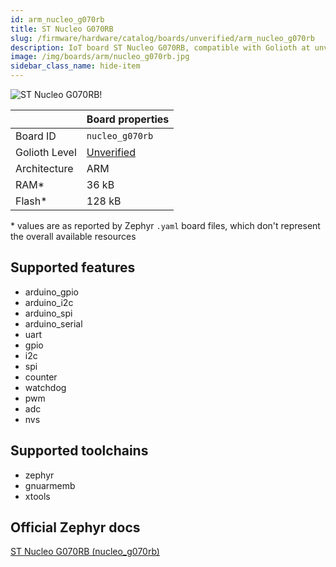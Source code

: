 ```yaml
---
id: arm_nucleo_g070rb
title: ST Nucleo G070RB
slug: /firmware/hardware/catalog/boards/unverified/arm_nucleo_g070rb
description: IoT board ST Nucleo G070RB, compatible with Golioth at unverified level.
image: /img/boards/arm/nucleo_g070rb.jpg
sidebar_class_name: hide-item
---
```


[//]: # (This is an auto-generated file, do not edit! Changes to it will be lost upon re-generation)

![ST Nucleo G070RB!](/img/boards/arm/nucleo_g070rb.jpg "ST Nucleo G070RB")

|                | Board properties     |
| -------------  | -------------------- |
| Board ID       | `nucleo_g070rb` |
| Golioth Level  | [Unverified](/firmware/hardware#unverified-boards) |
| Architecture   | ARM |
| RAM*           | 36 kB |
| Flash*         | 128 kB |

\* values are as reported by Zephyr `.yaml` board files, which don't represent the overall available resources



## Supported features

* arduino_gpio
* arduino_i2c
* arduino_spi
* arduino_serial
* uart
* gpio
* i2c
* spi
* counter
* watchdog
* pwm
* adc
* nvs

## Supported toolchains

* zephyr
* gnuarmemb
* xtools

## Official Zephyr docs

[ST Nucleo G070RB (nucleo_g070rb)](https://docs.zephyrproject.org/latest/boards/arm/nucleo_g070rb/doc/index.html)
